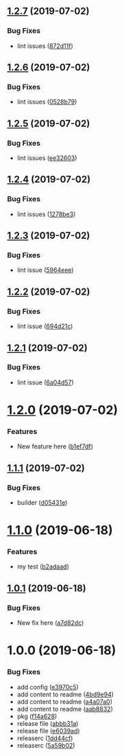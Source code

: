 ## [1.2.7](https://github.com/flovogt/test-lib/compare/v1.2.6...v1.2.7) (2019-07-02)


### Bug Fixes

* lint issues ([872d11f](https://github.com/flovogt/test-lib/commit/872d11f))

## [1.2.6](https://github.com/flovogt/test-lib/compare/v1.2.5...v1.2.6) (2019-07-02)


### Bug Fixes

* lint issues ([0528b79](https://github.com/flovogt/test-lib/commit/0528b79))

## [1.2.5](https://github.com/flovogt/test-lib/compare/v1.2.4...v1.2.5) (2019-07-02)


### Bug Fixes

* lint issues ([ee32603](https://github.com/flovogt/test-lib/commit/ee32603))

## [1.2.4](https://github.com/flovogt/test-lib/compare/v1.2.3...v1.2.4) (2019-07-02)


### Bug Fixes

* lint issues ([1278be3](https://github.com/flovogt/test-lib/commit/1278be3))

## [1.2.3](https://github.com/flovogt/test-lib/compare/v1.2.2...v1.2.3) (2019-07-02)


### Bug Fixes

* lint issue ([5964eee](https://github.com/flovogt/test-lib/commit/5964eee))

## [1.2.2](https://github.com/flovogt/test-lib/compare/v1.2.1...v1.2.2) (2019-07-02)


### Bug Fixes

* lint issue ([694d21c](https://github.com/flovogt/test-lib/commit/694d21c))

## [1.2.1](https://github.com/flovogt/test-lib/compare/v1.2.0...v1.2.1) (2019-07-02)


### Bug Fixes

* lint issue ([6a04d57](https://github.com/flovogt/test-lib/commit/6a04d57))

# [1.2.0](https://github.com/flovogt/test-lib/compare/v1.1.1...v1.2.0) (2019-07-02)


### Features

* New feature here ([b1ef7df](https://github.com/flovogt/test-lib/commit/b1ef7df))

## [1.1.1](https://github.com/flovogt/test-lib/compare/v1.1.0...v1.1.1) (2019-07-02)


### Bug Fixes

* builder ([d05431e](https://github.com/flovogt/test-lib/commit/d05431e))

# [1.1.0](https://github.com/flovogt/test-lib/compare/v1.0.1...v1.1.0) (2019-06-18)


### Features

* my test ([b2adaad](https://github.com/flovogt/test-lib/commit/b2adaad))

## [1.0.1](https://github.com/flovogt/test-lib/compare/v1.0.0...v1.0.1) (2019-06-18)


### Bug Fixes

* New fix here ([a7d82dc](https://github.com/flovogt/test-lib/commit/a7d82dc))

# 1.0.0 (2019-06-18)


### Bug Fixes

* add config ([e3970c5](https://github.com/flovogt/test-lib/commit/e3970c5))
* add content to readme ([4bd9e94](https://github.com/flovogt/test-lib/commit/4bd9e94))
* add content to readme ([a4a07a0](https://github.com/flovogt/test-lib/commit/a4a07a0))
* add content to readme ([aab8832](https://github.com/flovogt/test-lib/commit/aab8832))
* pkg ([f14a628](https://github.com/flovogt/test-lib/commit/f14a628))
* release file ([abbb31a](https://github.com/flovogt/test-lib/commit/abbb31a))
* release file ([e6039ad](https://github.com/flovogt/test-lib/commit/e6039ad))
* releaserc ([1dd44cf](https://github.com/flovogt/test-lib/commit/1dd44cf))
* releaserc ([5a59b02](https://github.com/flovogt/test-lib/commit/5a59b02))

